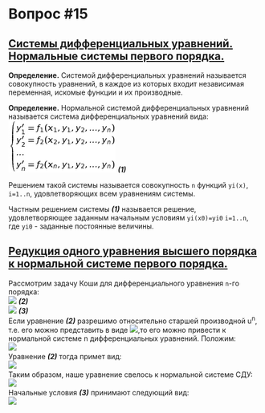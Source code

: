 # Вопрос #15

## [Системы дифференциальных уравнений. Нормальные системы первого порядка.](https://studopedia.ru/9_168041_sistemi-differentsialnih-uravneniy.html)

**Определение.** Системой дифференциальных уравнений называется совокупность уравнений, в каждое из которых входит независимая переменная, искомые функции и их производные.

**Определение.** Нормальной системой дифференциальных уравнений называется система дифференциальных уравнений вида:<br>
![](README_files/render_0.png) **_(1)_**<br>

Решением такой системы называется совокупность `n` функций `yi(x)`, `i=1..n`, удовлетворяющих всем уравнениям системы.

Частным решением системы **_(1)_** называется решение, удовлетворяющее заданным начальным условиям `yi(x0)=yi0` `i=1..n`, где `yi0` - заданные постоянные величины.

## [Редукция одного уравнения высшего порядка к нормальной системе первого порядка.](http://sdamzavas.net/2-61013.html)

Рассмотрим задачу Коши для дифференциального уравнения `n`-го порядка:<br>
![](http://sdamzavas.net/imgbaza/baza2/2184415576659.files/image038.gif) **_(2)_**<br>
![](http://sdamzavas.net/imgbaza/baza2/2184415576659.files/image040.gif) **_(3)_**<br>
Если уравнение **_(2)_** разрешимо относительно старшей производной u<sup>n</sup>, т.е. его можно представить в виде ![](http://sdamzavas.net/imgbaza/baza2/2184415576659.files/image044.gif),то его можно привести к нормальной системе n дифференциальных уравнений. Положим:<br>
![](http://sdamzavas.net/imgbaza/baza2/2184415576659.files/image046.gif)<br>
Уравнение **_(2)_** тогда примет вид:<br>
![](http://sdamzavas.net/imgbaza/baza2/2184415576659.files/image048.gif)<br>
Таким образом, наше уравнение свелось к нормальной системе СДУ:<br>
![](http://sdamzavas.net/imgbaza/baza2/2184415576659.files/image050.gif)<br>
Начальные условия **_(3)_** принимают следующий вид:<br>
![](http://sdamzavas.net/imgbaza/baza2/2184415576659.files/image052.gif)
